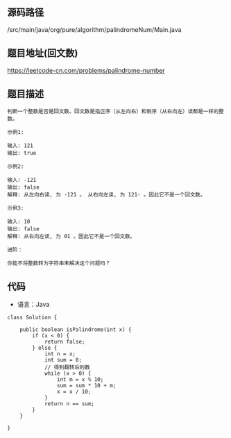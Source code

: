## 源码路径

/src/main/java/org/pure/algorithm/palindromeNum/Main.java

## 题目地址(回文数)

https://leetcode-cn.com/problems/palindrome-number

## 题目描述

```
判断一个整数是否是回文数。回文数是指正序（从左向右）和倒序（从右向左）读都是一样的整数。

示例1:

输入: 121
输出: true

示例2:

输入: -121
输出: false
解释: 从左向右读, 为 -121 。 从右向左读, 为 121- 。因此它不是一个回文数。

示例3:

输入: 10
输出: false
解释: 从右向左读, 为 01 。因此它不是一个回文数。

进阶：

你能不将整数转为字符串来解决这个问题吗？
```

## 代码

- 语言：Java

```
class Solution {

    public boolean isPalindrome(int x) {
        if (x < 0) {
            return false;
        } else {
            int n = x;
            int sum = 0;
            // 得到翻转后的数
            while (x > 0) {
                int m = x % 10;
                sum = sum * 10 + m;
                x = x / 10;
            }
            return n == sum;
        }
    }

}
```
